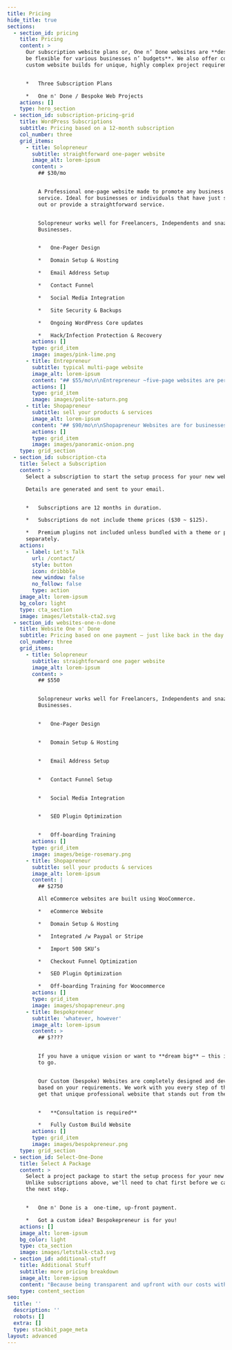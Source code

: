 ```yaml
---
title: Pricing
hide_title: true
sections:
  - section_id: pricing
    title: Pricing
    content: >
      Our subscription website plans or, One n’ Done websites are **designed to
      be flexible for various businesses n’ budgets**. We also offer completely
      custom website builds for unique, highly complex project requirements.


      *   Three Subscription Plans

      *   One n' Done / Bespoke Web Projects
    actions: []
    type: hero_section
  - section_id: subscription-pricing-grid
    title: WordPress Subscriptions
    subtitle: Pricing based on a 12-month subscription
    col_number: three
    grid_items:
      - title: Solopreneur
        subtitle: straightforward one-pager website
        image_alt: lorem-ipsum
        content: >
          ## $30/mo


          A Professional one-page website made to promote any business or
          service. Ideal for businesses or individuals that have just started
          out or provide a straightforward service.


          Solopreneur works well for Freelancers, Independents and snazzy new
          Businesses.


          *   One-Pager Design

          *   Domain Setup & Hosting

          *   Email Address Setup

          *   Contact Funnel

          *   Social Media Integration

          *   Site Security & Backups

          *   Ongoing WordPress Core updates

          *   Hack/Infection Protection & Recovery
        actions: []
        type: grid_item
        image: images/pink-lime.png
      - title: Entrepreneur
        subtitle: typical multi-page website
        image_alt: lorem-ipsum
        content: "## $55/mo\n\nEntrepreneur ~five-page websites are perfect for small to medium-sized businesses and freelancers, that want to provide standard services to their\_customers.\n\nIdeal for anyone in the Art & Beauty, Design, Construction and Legal industries.\n\n*   Multi-Page (~5) Brochure Website\n*   Domain Setup & Hosting\n*   Email Address Setup\n*   Contact Funnel\n*   Social Media Integration\n*   Ongoing WordPress Core updates\n*   Site Security & Backups\n*   Hack/Infected Protection & Recovery\n"
        actions: []
        type: grid_item
        image: images/polite-saturn.png
      - title: Shopapreneur
        subtitle: sell your products & services
        image_alt: lorem-ipsum
        content: "## $90/mo\n\nShopapreneur Websites are for businesses that want to sell products or services online built using WooCommerce.\n\nAll Stores are integrated with PayPal or Stripe as standard gateways. With an added charge we can integrate your\_store with\_[*almost any other payment gateway*](https://woocommerce.com/product-category/woocommerce-extensions/payment-gateways/)\_you require.\n\n*   eCommerce Website\n*   Domain Setup & Hosting\n*   Email Address Setup\n*   Integrated /w Paypal or Stripe\n*   Import 500 SKU's\n*   Ongoing WooCommerce Core updates\n*   Site Security & Backup Protection\n*   Hack/Infected Protection & Recovery\n"
        actions: []
        type: grid_item
        image: images/panoramic-onion.png
    type: grid_section
  - section_id: subscription-cta
    title: Select a Subscription
    content: >
      Select a subscription to start the setup process for your new website.

      Details are generated and sent to your email.


      *   Subscriptions are 12 months in duration.

      *   Subscriptions do not include theme prices ($30 ~ $125).

      *   Premium plugins not included unless bundled with a theme or purchased
      separately.
    actions:
      - label: Let's Talk
        url: /contact/
        style: button
        icon: dribbble
        new_window: false
        no_follow: false
        type: action
    image_alt: lorem-ipsum
    bg_color: light
    type: cta_section
    image: images/letstalk-cta2.svg
  - section_id: websites-one-n-done
    title: Website One n' Done
    subtitle: Pricing based on one payment – just like back in the day.
    col_number: three
    grid_items:
      - title: Solopreneur
        subtitle: straightforward one pager website
        image_alt: lorem-ipsum
        content: >
          ## $550


          Solopreneur works well for Freelancers, Independents and snazzy new
          Businesses.


          *   One-Pager Design


          *   Domain Setup & Hosting


          *   Email Address Setup


          *   Contact Funnel Setup


          *   Social Media Integration


          *   SEO Plugin Optimization


          *   Off-boarding Training
        actions: []
        type: grid_item
        image: images/beige-rosemary.png
      - title: Shopapreneur
        subtitle: sell your products & services
        image_alt: lorem-ipsum
        content: |
          ## $2750

          All eCommerce websites are built using WooCommerce.

          *   eCommerce Website

          *   Domain Setup & Hosting

          *   Integrated /w Paypal or Stripe

          *   Import 500 SKU’s

          *   Checkout Funnel Optimization

          *   SEO Plugin Optimization

          *   Off-boarding Training for Woocommerce
        actions: []
        type: grid_item
        image: images/shopapreneur.png
      - title: Bespokpreneur
        subtitle: 'whatever, however'
        image_alt: lorem-ipsum
        content: >
          ## $????


          If you have a unique vision or want to **dream big** – this is the way
          to go.


          Our Custom (bespoke) Websites are completely designed and developed
          based on your requirements. We work with you every step of the way to
          get that unique professional website that stands out from the crowd.


          *   **Consultation is required**

          *   Fully Custom Build Website
        actions: []
        type: grid_item
        image: images/bespokpreneur.png
    type: grid_section
  - section_id: Select-One-Done
    title: Select A Package
    content: >
      Select a project package to start the setup process for your new website.
      Unlike subscriptions above, we'll need to chat first before we can move to
      the next step.


      *   One n' Done is a  one-time, up-front payment.

      *   Got a custom idea? Bespokepreneur is for you!
    actions: []
    image_alt: lorem-ipsum
    bg_color: light
    type: cta_section
    image: images/letstalk-cta3.svg
  - section_id: additional-stuff
    title: Additional Stuff
    subtitle: more pricing breakdown
    image_alt: lorem-ipsum
    content: "Because being transparent and upfront with our costs with no hidden surprises makes **me and my clients**\_happy.\n\n**Hourly Consultations ———- $300/hr**\n*Video chat or phone consultation for up to 4 people – per hour.*\n\n**On-site Training (Optional) ———-\_$1500 Half Day**\n*On-site training provided after the website launch (up to a maximum of 3 people)*\n\n**Additional Theme Page Creation ———- $~120**\n*Creation of additional pages on your website*\n\n**Additional Theme Product Creation ———- $~120**\n*Creation of additional products on your website*\n\n**Additional Theme Blog Post Creation ———- $~75**\n*Creation of a single blog post on your website*\n\n**Automated transfer of current site content into new Website (per batch) ———- $~120**\n*Import one or multiple WordPress export files into your new website*\n\n**Manual transfer of current site content into new Website (Per Page, Post, Product) ———- $35**\n*Moving content from an existing website to your new one*\n\n**Domain name registration & renewal (.ca per year) ———- $20 ~ $120**\n*Yearly fee to keep the domain name active, pricing depends on domain ending*\n\n**Domain name registration & renewal (non .ca per year) ———- ~$25**\n*Yearly fee to keep the domain name active*\n\n**Web Analytics monthly reports/analysis**\_**———- $325/per additional\_report**\n*Have additional custom reports made on visitors' views and statistics from\_*[*Google Analytics*](https://marketingplatform.google.com/about/analytics/)*,\_*[*HEAP*](http://heapanalytics.com/)*,\_*[*Hotjar*](https://www.hotjar.com/)*,\_*[*Matomo*](https://matomo.org/feature-overview/)*\_and more…*\n\n**White-labelled Analytics**\_powered by Matomo\_**———- $4000/one-time setup**\n*On-Prem/Self Hosted white-labelled open-source Web Analytics\_*[*powered by Matomo*](https://matomo.org/feature-overview/)*. Includes setup of a website with major goals and page events ready to go.*\n\n**Setup additional website**\_in Custom Analytics\_**———- $175/one-time setup**\n*Setup another web property with major goals and page events ready to go inside your Branded Analytics dashboard.*\n\n**Newsletter campaign integration ———- $240**\n*Integration with MailChimp, Constant Contact, etc.*\n\n**Stand-alone subscription**\_for Upkeep & Maintenance\_**———- $340/yearly**\n*Annual Upkeep & Maintenance subscription when not bundled with other services (like SEO Tune-Up)*\n\n*   *All subscriptions and fees are subject to change at any time.*\n\n*   *Fixed and agreed fees are only contractual when signed by both parties, us Virtually(Creative) and you, the Customer.*\n\n*   *While we do our best to provide a daily backup we cannot guarantee that we can restore your site to a specific point in time or to its full previous state.*\n"
    type: content_section
seo:
  title: ''
  description: ''
  robots: []
  extra: []
  type: stackbit_page_meta
layout: advanced
---
```

